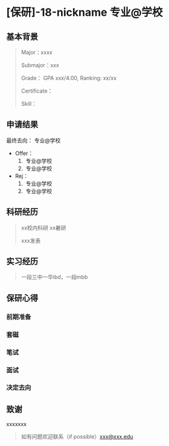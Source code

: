 # [保研]-18-nickname 专业@学校

## 基本背景

> Major：xxxx
>
> Submajor：xxx
>
> Grade： GPA xxx/4.00, Ranking: xx/xx
>
> Certificate：
>
> Skill：

## 申请结果

最终去向： 专业@学校

* Offer：
  1. ​	专业@学校
  2. ​	专业@学校
* Rej：
  1. ​	专业@学校
  2. ​	专业@学校

## 科研经历

> xx校内科研 xx暑研
>
> xxx发表

## 实习经历

> 一段三中一华ibd，一段mbb

## 保研心得

### 前期准备



### 套磁



### 笔试



### 面试



### 决定去向



## 致谢

xxxxxxx

> 如有问题欢迎联系（if possible）xxx@xxx.edu
